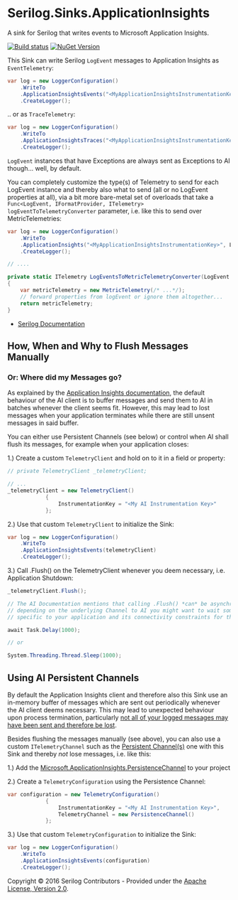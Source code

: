 # Serilog.Sinks.ApplicationInsights

A sink for Serilog that writes events to Microsoft Application Insights.
 
[![Build status](https://ci.appveyor.com/api/projects/status/ccgd7k98kbmifl5v/branch/master?svg=true)](https://ci.appveyor.com/project/serilog/serilog-sinks-applicationinsights/branch/master) [![NuGet Version](http://img.shields.io/nuget/v/Serilog.Sinks.ApplicationInsights.svg?style=flat)](https://www.nuget.org/packages/Serilog.Sinks.ApplicationInsights/)

This Sink can write Serilog `LogEvent` messages to Application Insights as `EventTelemetry`:

```csharp
var log = new LoggerConfiguration()
    .WriteTo
	.ApplicationInsightsEvents("<MyApplicationInsightsInstrumentationKey>")
    .CreateLogger();
```


.. or as `TraceTelemetry`:


```csharp
var log = new LoggerConfiguration()
    .WriteTo
	.ApplicationInsightsTraces("<MyApplicationInsightsInstrumentationKey>")
    .CreateLogger();
```

`LogEvent` instances that have Exceptions are always sent as Exceptions to AI though... well, by default.


You can completely customize the type(s) of Telemetry to send for each LogEvent instance and thereby also what to send (all or no LogEvent properties at all), via a bit more bare-metal set of overloads that take a  `Func<LogEvent, IFormatProvider, ITelemetry> logEventToTelemetryConverter` parameter, i.e. like this to send over MetricTelemetries:

```csharp
var log = new LoggerConfiguration()
    .WriteTo
	.ApplicationInsights("<MyApplicationInsightsInstrumentationKey>", LogEventsToMetricTelemetryConverter)
    .CreateLogger();

// ....

private static ITelemetry LogEventsToMetricTelemetryConverter(LogEvent serilogLogEvent, IFormatProvider formatProvider)
{
    var metricTelemetry = new MetricTelemetry(/* ...*/);
    // forward properties from logEvent or ignore them altogether...
    return metricTelemetry;
}

```

* [Serilog Documentation](https://github.com/serilog/serilog/wiki)

## How, When and Why to Flush Messages Manually

### Or: Where did my Messages go?

As explained by the [Application Insights documentation](https://azure.microsoft.com/en-us/documentation/articles/app-insights-api-custom-events-metrics/#flushing-data), the default behaviour of the AI client is to buffer messages and send them to AI in batches whenever the client seems fit. However, this may lead to lost messages when your application terminates while there are still unsent messages in said buffer.

You can either use Persistent Channels (see below) or control when AI shall flush its messages, for example when your application closes:

1.) Create a custom `TelemetryClient` and hold on to it in a field or property:

```csharp
// private TelemetryClient _telemetryClient;

// ...
_telemetryClient = new TelemetryClient()
            {
                InstrumentationKey = "<My AI Instrumentation Key>"
            };
```

2.) Use that custom `TelemetryClient` to initialize the Sink:

```csharp
var log = new LoggerConfiguration()
    .WriteTo
	.ApplicationInsightsEvents(telemetryClient)
    .CreateLogger();
```

3.) Call .Flush() on the TelemetryClient whenever you deem necessary, i.e. Application Shutdown:

```csharp
_telemetryClient.Flush();

// The AI Documentation mentions that calling .Flush() *can* be asynchronous and non-blocking so
// depending on the underlying Channel to AI you might want to wait some time
// specific to your application and its connectivity constraints for the flush to finish.

await Task.Delay(1000);

// or 

System.Threading.Thread.Sleep(1000);

```

## Using AI Persistent Channels
By default the Application Insights client and therefore also this Sink use an in-memory buffer of messages which are sent out periodically whenever the AI client deems necessary. This may lead to unexpected behaviour upon process termination, particularly [not all of your logged messages may have been sent and therefore be lost](https://github.com/serilog/serilog-sinks-applicationinsights/pull/9).

Besides flushing the messages manually (see above), you can also use a custom `ITelemetryChannel` such as the [Persistent Channel(s)](https://azure.microsoft.com/en-us/documentation/articles/app-insights-windows-services/#persistence-channel) one with this Sink and thereby *not* lose messages, i.e. like this:

1.) Add the [Microsoft.ApplicationInsights.PersistenceChannel](https://www.nuget.org/packages/Microsoft.ApplicationInsights.PersistenceChannel) to your project

2.) Create a `TelemetryConfiguration` using the Persistence Channel:

```csharp
var configuration = new TelemetryConfiguration()
            {
                InstrumentationKey = "<My AI Instrumentation Key>",
                TelemetryChannel = new PersistenceChannel()
            };
```

3.) Use that custom `TelemetryConfiguration` to initialize the Sink:

```csharp
var log = new LoggerConfiguration()
    .WriteTo
	.ApplicationInsightsEvents(configuration)
    .CreateLogger();
```

Copyright &copy; 2016 Serilog Contributors - Provided under the [Apache License, Version 2.0](http://apache.org/licenses/LICENSE-2.0.html).
